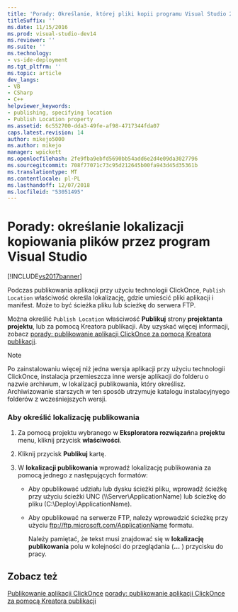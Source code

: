 ```yaml
---
title: 'Porady: Określanie, której pliki kopii programu Visual Studio 2015 | Dokumentacja firmy Microsoft'
titleSuffix: ''
ms.date: 11/15/2016
ms.prod: visual-studio-dev14
ms.reviewer: ''
ms.suite: ''
ms.technology:
- vs-ide-deployment
ms.tgt_pltfrm: ''
ms.topic: article
dev_langs:
- VB
- CSharp
- C++
helpviewer_keywords:
- publishing, specifying location
- Publish Location property
ms.assetid: 6c552700-dda3-49fe-af98-4717344fda07
caps.latest.revision: 14
author: mikejo5000
ms.author: mikejo
manager: wpickett
ms.openlocfilehash: 2fe9fba9ebfd5690bb54add6e2d4e09da3027796
ms.sourcegitcommit: 708f77071c73c95d212645b00fa943d45d35361b
ms.translationtype: MT
ms.contentlocale: pl-PL
ms.lasthandoff: 12/07/2018
ms.locfileid: "53051495"
---
```

# <a name="how-to-specify-where-visual-studio-copies-the-files"></a>Porady: określanie lokalizacji kopiowania plików przez program Visual Studio
[!INCLUDE[vs2017banner](../includes/vs2017banner.md)]

Podczas publikowania aplikacji przy użyciu technologii ClickOnce, `Publish Location` właściwość określa lokalizację, gdzie umieścić pliki aplikacji i manifest. Może to być ścieżka pliku lub ścieżkę do serwera FTP.

 Można określić `Publish Location` właściwość **Publikuj** strony **projektanta projektu**, lub za pomocą Kreatora publikacji. Aby uzyskać więcej informacji, zobacz [porady: publikowanie aplikacji ClickOnce za pomocą Kreatora publikacji](../deployment/how-to-publish-a-clickonce-application-using-the-publish-wizard.md).

> [!NOTE]
>  Po zainstalowaniu więcej niż jedna wersja aplikacji przy użyciu technologii ClickOnce, instalacja przemieszcza inne wersje aplikacji do folderu o nazwie archiwum, w lokalizacji publikowania, który określisz. Archiwizowanie starszych w ten sposób utrzymuje katalogu instalacyjnyego folderów z wcześniejszych wersji.

### <a name="to-specify-a-publishing-location"></a>Aby określić lokalizację publikowania

1. Za pomocą projektu wybranego w **Eksploratora rozwiązań**na **projektu** menu, kliknij przycisk **właściwości**.

2. Kliknij przycisk **Publikuj** kartę.

3. W **lokalizacji publikowania** wprowadź lokalizację publikowania za pomocą jednego z następujących formatów:

   - Aby opublikować udziału lub dysku ścieżki pliku, wprowadź ścieżkę przy użyciu ścieżki UNC (\\\Server\ApplicationName) lub ścieżkę do pliku (C:\Deploy\ApplicationName).

   - Aby opublikować na serwerze FTP, należy wprowadzić ścieżkę przy użyciu ftp://ftp.microsoft.com/ApplicationName formatu.

     Należy pamiętać, że tekst musi znajdować się w **lokalizację publikowania** polu w kolejności do przeglądania (**...** ) przycisku do pracy.

## <a name="see-also"></a>Zobacz też
 [Publikowanie aplikacji ClickOnce](../deployment/publishing-clickonce-applications.md) [porady: publikowanie aplikacji ClickOnce za pomocą Kreatora publikacji](../deployment/how-to-publish-a-clickonce-application-using-the-publish-wizard.md)
